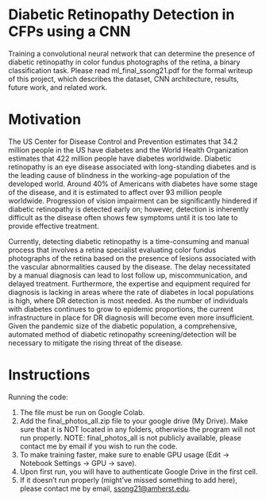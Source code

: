 # Diabetic Retinopathy Detection in CFPs using a CNN
Training a convolutional neural network that can determine the presence of diabetic retinopathy in color fundus photographs of the retina, a binary classification task.
Please read ml_final_ssong21.pdf for the formal writeup of this project, which describes the dataset, CNN architecture, results, future work, and related work.
# Motivation
The US Center for Disease Control and Prevention estimates that 34.2 million people in
the US have diabetes and the World Health Organization estimates that 422 million people have
diabetes worldwide. Diabetic retinopathy is an eye disease associated with long-standing
diabetes and is the leading cause of blindness in the working-age population of the developed
world. Around 40% of Americans with diabetes have some stage of the disease, and it is
estimated to affect over 93 million people worldwide. Progression of vision impairment can be
significantly hindered if diabetic retinopathy is detected early on; however, detection is
inherently difficult as the disease often shows few symptoms until it is too late to provide
effective treatment.

Currently, detecting diabetic retinopathy is a time-consuming and manual process that
involves a retina specialist evaluating color fundus photographs of the retina based on the
presence of lesions associated with the vascular abnormalities caused by the disease. The delay
necessitated by a manual diagnosis can lead to lost follow up, miscommunication, and delayed
treatment. Furthermore, the expertise and equipment required for diagnosis is lacking in areas
where the rate of diabetes in local populations is high, where DR detection is most needed. As
the number of individuals with diabetes continues to grow to epidemic proportions, the current
infrastructure in place for DR diagnosis will become even more insufficient. Given the pandemic
size of the diabetic population, a comprehensive, automated method of diabetic retinopathy
screening/detection will be necessary to mitigate the rising threat of the disease.



# Instructions
Running the code:
1. The file must be run on Google Colab.
2. Add the final_photos_all.zip file to your google drive (My Drive). Make sure that it is NOT located in any folders, otherwise the program will not run properly. NOTE: final_photos_all is not publicly available, please contact me by email if you wish to run the code.
3. To make training faster, make sure to enable GPU usage (Edit -> Notebook Settings -> GPU -> save).
4. Upon first run, you will have to authenticate Google Drive in the first cell.
5. If it doesn’t run properly (might’ve missed something to add here), please contact me by email, ssong21@amherst.edu.
